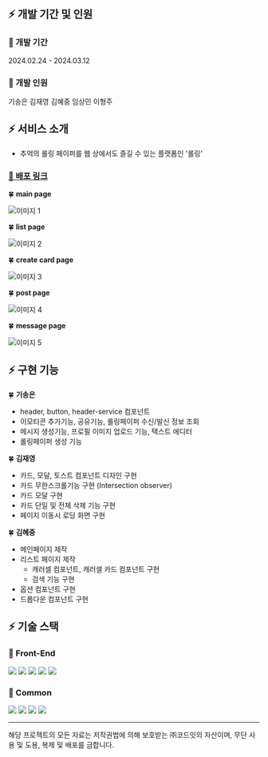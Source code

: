 ## ⚡️ 개발 기간 및 인원
### 🌈 개발 기간

2024.02.24 - 2024.03.12 
### 🌈 개발 인원

기송은 김재영 김혜중 임상민 이형주

## ⚡️ 서비스 소개
- 추억의 롤링 페이퍼를 웹 상에서도 즐길 수 있는 플랫폼인 '롤링'

### [🌈 배포 링크](https://main--rolling4-20.netlify.app/)

🍀 **main page**

 ![이미지 1](https://lh7-us.googleusercontent.com/Xzz1c_9ryaviOIzzOBtrFfdvjqyXixUlixRMwphC2zlXyMhj2CgeWEl0WKVsZ4gFqRLCWSmNSpP4DHGuDnupft3NFGQ0mnWdGbugCXx1KXZ49xtSGliaVTxxGsW72u0KiK_hA6_CdKtoK_C8_YzivVR-ew=s512)
 
🍀 **list page**

 ![이미지 2](https://lh7-us.googleusercontent.com/gg1WECsqX_Q32Imy2sbICmEZ8mZi1ZV16T6xZuLiYdeTwCGHjet-bZ7eeh3kv6R8tZzkQIErD7M4inHgmBk0PR9-BOzRJ_ekyzO1-6yybpxo3x4QxLgwsSAp-18iKpPqd9OKDbnOuhDViou3M-F0XZVkTA=s512)
 
🍀 **create card page**

![이미지 3](https://lh7-us.googleusercontent.com/k78oXGcEhdKQrYlgKMQ1xS0XA80jEgWRnm-fRFTg4nBytx1-BXwtkswsYho1wMqsnMJB8Y0sbWShefD6jU5EJSB56YGzcgieAIaAa9vNOeNBp-ms2eNu4R4ImqWL7vdEJhciHbyUvFGzda8IJMkOjduNeQ=s512)

🍀 **post page**

 ![이미지 4](https://lh7-us.googleusercontent.com/GtQ1qnPRhYgLpVhkmtaUqsubAVyrbuZYngU7DE9XAd3I3VT-q-tRkTfDuVx2qnS659MdGeVWEhhu9Kv9lnupTr1YVMDkXL9k4l8OS_CV-DzMIcg3fYWAYD2iRWokzqMaGzGaRz4beETfSIQxJQ9tvTuUlw=s512)
 
🍀 **message page**

![이미지 5](https://lh7-us.googleusercontent.com/y7G90tvIBR1oE-0qGuSs8pG_zul_Le-jW7Rb5fKHSe9owULbzYieD0nYVHM0krWnOoHGthykDvag0LP5hl_ZiIx4jQ_b2efYa4uAdDpmsjY45Xb-QVYiXJQNl0osJLCgR5rmeu2C5qXvVkLuTGjW0hBScw=s512)


## ⚡️ 구현 기능

🍀 **기송은**
- header, button, header-service 컴포넌트
- 이모티콘 추가기능, 공유기능, 롤링페이퍼 수신/발신 정보 조회
- 메시지 생성기능, 프로필 이미지 업로드 기능, 텍스트 에디터
- 롤링페이퍼 생성 기능

🍀 **김재영**
- 카드, 모달, 토스트 컴포넌트 디자인 구현
- 카드 무한스크롤기능 구현 (Intersection observer)
- 카드 모달 구현
- 카드 단일 및 전체 삭제 기능 구현
- 페이지 이동시 로딩 화면 구현

🍀 **김혜중**
- 메인페이지 제작
- 리스트 페이지 제작
  - 캐러셀 컴포넌트, 캐러셀 카드 컴포넌트 구현
  - 검색 기능 구현
- 옵션 컴포넌트 구현
- 드롭다운 컴포넌트 구현

## ⚡️ 기술 스택
### 🌈 Front-End
<img  src="https://img.shields.io/badge/javascript-F7DF1E?style=for-the-badge&logo=javascript&logoColor=black"> <img  src="https://img.shields.io/badge/react-61DAFB?style=for-the-badge&logo=react&logoColor=black"> <img src="https://img.shields.io/badge/sass-CC6699?style=for-the-badge&logo=sass&logoColor=white"/> <img src="https://img.shields.io/badge/prettier-F7B93E?style=for-the-badge&logo=prettier&logoColor=white"/> <img src="https://img.shields.io/badge/eslint-4B32C3?style=for-the-badge&logo=eslint&logoColor=white"/> 
 


### 🌈 Common
<img src="https://img.shields.io/badge/discord-5865F2?style=for-the-badge&logo=discord&logoColor=white"/> <img src="https://img.shields.io/badge/github-181717?style=for-the-badge&logo=github&logoColor=white"/> <img src="https://img.shields.io/badge/notion-000000?style=for-the-badge&logo=notion&logoColor=white"/> <img  src="https://img.shields.io/badge/figma-F24E1E?style=for-the-badge&logo=figma&logoColor=white"> 



---
해당 프로젝트의 모든 자료는 저작권법에 의해 보호받는 ㈜코드잇의 자산이며, 무단 사용 및 도용, 복제 및 배포를 금합니다.

